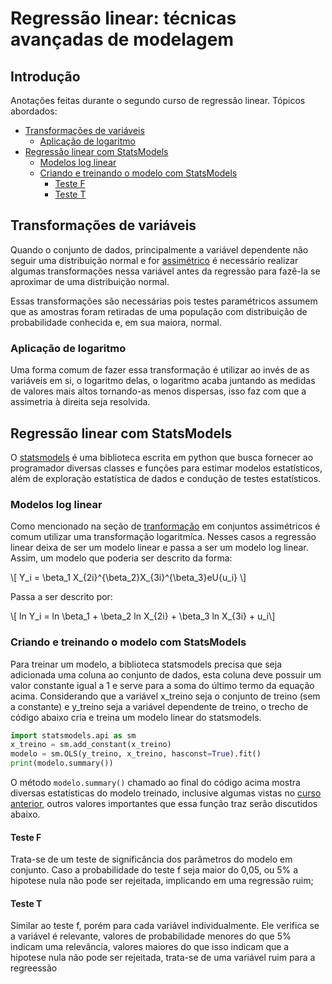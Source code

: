 # Regressão linear: técnicas avançadas de modelagem

## Introdução

Anotações feitas durante o segundo curso de regressão linear. Tópicos abordados:

- [Transformações de variáveis](./curso-4.md#transformações-de-variáveis)
    - [Aplicação de logaritmo](./curso-4.md#aplicação-de-logaritmo)
- [Regressão linear com StatsModels](./curso-4.md#regressão-linear-com-statsmodels)
    - [Modelos log linear](./curso-4.md#modelos-log-linear)
    - [Criando e treinando o modelo com StatsModels](./curso-4.md#criando-e-treinando-o-modelo-com-statsmodels)
        - [Teste F](./curso-4.md#teste-f)
        - [Teste T](./curso-4.md#teste-t)

## Transformações de variáveis

Quando o conjunto de dados, principalmente a variável dependente não seguir uma distribuição normal e for [assimétrico](./curso-1.md#relação-entre-média-mediana-e-moda) é necessário realizar algumas transformações nessa variável antes da regressão para fazê-la se aproximar de uma distribuição normal.

Essas transformações são necessárias pois testes paramétricos assumem que as amostras foram retiradas de uma população com distribuição de probabilidade conhecida e, em sua maiora, normal.

### Aplicação de logaritmo

Uma forma comum de fazer essa transformação é utilizar ao invés de as variáveis em si, o logaritmo delas, o logaritmo acaba juntando as medidas de valores mais altos tornando-as menos dispersas, isso faz com que a assimetria à direita seja resolvida.

## Regressão linear com StatsModels

O [statsmodels](https://www.statsmodels.org/stable/index.html) é uma biblioteca escrita em python que busca fornecer ao programador diversas classes e funções para estimar modelos estatísticos, além de exploração estatística de dados e condução de testes estatísticos.

### Modelos log linear

Como mencionado na seção de [tranformação](./curso-4.md#aplicação-de-logaritmo) em conjuntos assimétricos é comum utilizar uma transformação logaritmíca. Nesses casos a regressão linear deixa de ser um modelo linear e passa a ser um modelo log linear. Assim, um modelo que poderia ser descrito da forma:

\\[ Y_i = \\beta_1 X_{2i}^{\\beta_2}X_{3i}^{\\beta_3}eU{u_i} \\]

Passa a ser descrito por:

\\[ ln Y_i = ln \\beta_1 + \\beta_2 ln X_{2i} + \\beta_3 ln X_{3i} + u_i\\]

### Criando e treinando o modelo com StatsModels

Para treinar um modelo, a biblioteca statsmodels precisa que seja adicionada uma coluna ao conjunto de dados, esta coluna deve possuir um valor constante igual a 1 e serve para a soma do último termo da equação acima. Considerando que a variável x_treino seja o conjunto de treino (sem a constante) e y_treino seja a variável dependente de treino, o trecho de código abaixo cria e treina um modelo linear do statsmodels.

```python
import statsmodels.api as sm
x_treino = sm.add_constant(x_treino)
modelo = sm.OLS(y_treino, x_treino, hasconst=True).fit()
print(modelo.summary())
```

O método `modelo.summary()` chamado ao final do código acima mostra diversas estatísticas do modelo treinado, inclusive algumas vistas no [curso anterior](./curso-3.md#r2), outros valores importantes que essa função traz serão discutidos abaixo.

#### Teste F
Trata-se de um teste de significância dos parâmetros do modelo em conjunto. Caso a probabilidade do teste f seja maior do 0,05, ou 5% a hipotese nula não pode ser rejeitada, implicando em uma regressão ruim;

#### Teste T
Similar ao teste f, porém para cada variável individualmente. Ele verifica se a variável é relevante, valores de probabilidade menores do que 5% indicam uma relevância, valores maiores do que isso indicam que a hipotese nula não pode ser rejeitada, trata-se de uma variável ruim para a regreessão
